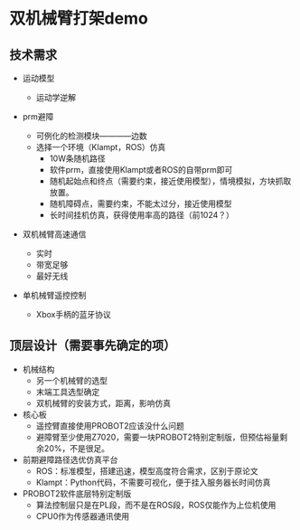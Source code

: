 # 双机械臂打架demo

## 技术需求
* 运动模型
    - 运动学逆解

* prm避障
    - 可例化的检测模块————边数
    - 选择一个环境（Klampt，ROS）仿真
        + 10W条随机路径
        + 软件prm，直接使用Klampt或者ROS的自带prm即可
        + 随机起始点和终点（需要约束，接近使用模型），情境模拟，方块抓取放置。
        + 随机障碍点，需要约束，不能太过分，接近使用模型
        + 长时间挂机仿真，获得使用率高的路径（前1024？）

* 双机械臂高速通信
    - 实时
    - 带宽足够
    - 最好无线

* 单机械臂遥控控制
    - Xbox手柄的蓝牙协议



## 顶层设计（需要事先确定的项）
* 机械结构
    - 另一个机械臂的选型
    - 末端工具选型确定
    - 双机械臂的安装方式，距离，影响仿真
* 核心板
    - 遥控臂直接使用PROBOT2应该没什么问题
    - 避障臂至少使用Z7020，需要一块PROBOT2特别定制版，但预估裕量剩余20%，不是很足。
* 前期避障路径选优仿真平台
    - ROS：标准模型，搭建迅速，模型高度符合需求，区别于原论文
    - Klampt：Python代码，不需要可视化，便于挂入服务器长时间仿真
* PROBOT2软件底层特别定制版
    - 算法控制层只是在PL段，而不是在ROS段，ROS仅能作为上位机使用
    - CPU0作为传感器通讯使用



